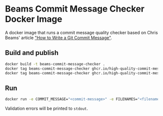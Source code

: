 # Beams Commit Message Checker Docker Image

A docker image that runs a commit message quality checker based on Chris Beams' article ["How to Write a Git Commit Message"](https://cbea.ms/git-commit/).

## Build and publish

```sh
docker build -t beams-commit-message-checker .
docker tag beams-commit-message-checker ghcr.io/high-quality-commit-messages/beams-commit-message-checker:latest
docker tag beams-commit-message-checker ghcr.io/high-quality-commit-messages/beams-commit-message-checker:0.1.0
```
## Run

```sh
docker run -e COMMIT_MESSAGE="<commit-message>" -e FILENAMES="<filenames-separated-by-commas>" ghcr.io/commit-message-collective/beams-commit-message-checker:latest
```

Validation errors will be printed to `stdout`.
